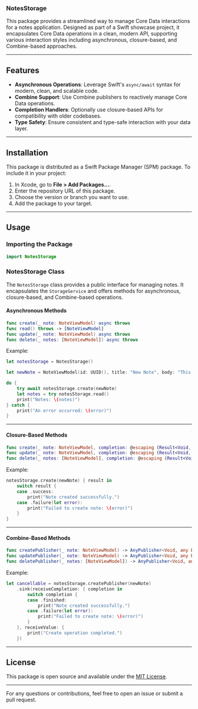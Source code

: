### NotesStorage

This package provides a streamlined way to manage Core Data interactions for a notes application. Designed as part of a Swift showcase project, it encapsulates Core Data operations in a clean, modern API, supporting various interaction styles including asynchronous, closure-based, and Combine-based approaches.

---

## Features

- **Asynchronous Operations**: Leverage Swift's `async/await` syntax for modern, clean, and scalable code.
- **Combine Support**: Use Combine publishers to reactively manage Core Data operations.
- **Completion Handlers**: Optionally use closure-based APIs for compatibility with older codebases.
- **Type Safety**: Ensure consistent and type-safe interaction with your data layer.

---

## Installation

This package is distributed as a Swift Package Manager (SPM) package. To include it in your project:

1. In Xcode, go to **File > Add Packages...**.
2. Enter the repository URL of this package.
3. Choose the version or branch you want to use.
4. Add the package to your target.

---

## Usage

### Importing the Package

```swift
import NotesStorage
```

### NotesStorage Class

The `NotesStorage` class provides a public interface for managing notes. It encapsulates the `StorageService` and offers methods for asynchronous, closure-based, and Combine-based operations.

#### Asynchronous Methods

```swift
func create(_ note: NoteViewModel) async throws
func read() throws -> [NoteViewModel]
func update(_ note: NoteViewModel) async throws
func delete(_ notes: [NoteViewModel]) async throws
```

Example:

```swift
let notesStorage = NotesStorage()

let newNote = NoteViewModel(id: UUID(), title: "New Note", body: "This is a test note.")

do {
    try await notesStorage.create(newNote)
    let notes = try notesStorage.read()
    print("Notes: \(notes)")
} catch {
    print("An error occurred: \(error)")
}
```

---

#### Closure-Based Methods

```swift
func create(_ note: NoteViewModel, completion: @escaping (Result<Void, any Error>) -> Void)
func update(_ note: NoteViewModel, completion: @escaping (Result<Void, any Error>) -> Void)
func delete(_ notes: [NoteViewModel], completion: @escaping (Result<Void, any Error>) -> Void)
```

Example:

```swift
notesStorage.create(newNote) { result in
    switch result {
    case .success:
        print("Note created successfully.")
    case .failure(let error):
        print("Failed to create note: \(error)")
    }
}
```

---

#### Combine-Based Methods

```swift
func createPublisher(_ note: NoteViewModel) -> AnyPublisher<Void, any Error>
func updatePublisher(_ note: NoteViewModel) -> AnyPublisher<Void, any Error>
func deletePublisher(_ notes: [NoteViewModel]) -> AnyPublisher<Void, any Error>
```

Example:

```swift
let cancellable = notesStorage.createPublisher(newNote)
    .sink(receiveCompletion: { completion in
        switch completion {
        case .finished:
            print("Note created successfully.")
        case .failure(let error):
            print("Failed to create note: \(error)")
        }
    }, receiveValue: {
        print("Create operation completed.")
    })
```

---

## License

This package is open source and available under the [MIT License](LICENSE).

---

For any questions or contributions, feel free to open an issue or submit a pull request.


